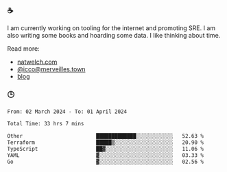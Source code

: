 ### ☕

I am currently working on tooling for the internet and promoting SRE. I am also writing some books and hoarding some data. I like thinking about time. 

Read more:

 - [natwelch.com](https://natwelch.com)
 - [@icco@merveilles.town](https://merveilles.town/@icco)
 - [blog](https://writing.natwelch.com)

### 🕒

<!--START_SECTION:waka-->

```txt
From: 02 March 2024 - To: 01 April 2024

Total Time: 33 hrs 7 mins

Other                        █████████████░░░░░░░░░░░░   52.63 %
Terraform                    █████▒░░░░░░░░░░░░░░░░░░░   20.90 %
TypeScript                   ██▓░░░░░░░░░░░░░░░░░░░░░░   11.06 %
YAML                         ▓░░░░░░░░░░░░░░░░░░░░░░░░   03.33 %
Go                           ▓░░░░░░░░░░░░░░░░░░░░░░░░   02.56 %
```

<!--END_SECTION:waka-->
